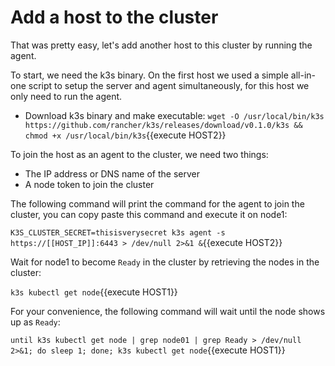# Add a host to the cluster

That was pretty easy, let's add another host to this cluster by running the agent.

To start, we need the k3s binary. On the first host we used a simple all-in-one script to setup the server and agent simultaneously, for this host we only need to run the agent.

* Download k3s binary and make executable:
`wget -O /usr/local/bin/k3s https://github.com/rancher/k3s/releases/download/v0.1.0/k3s && chmod +x /usr/local/bin/k3s`{{execute HOST2}}

To join the host as an agent to the cluster, we need two things:

* The IP address or DNS name of the server
* A node token to join the cluster

The following command will print the command for the agent to join the cluster, you can copy paste this command and execute it on node1:

`K3S_CLUSTER_SECRET=thisisverysecret k3s agent -s https://[[HOST_IP]]:6443 > /dev/null 2>&1 &`{{execute HOST2}}

Wait for node1 to become `Ready` in the cluster by retrieving the nodes in the cluster:

`k3s kubectl get node`{{execute HOST1}}

For your convenience, the following command will wait until the node shows up as `Ready`:

`until k3s kubectl get node | grep node01 | grep Ready > /dev/null 2>&1; do sleep 1; done; k3s kubectl get node`{{execute HOST1}}

